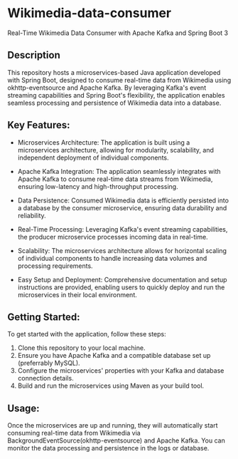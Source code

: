 # Wikimedia-data-consumer
Real-Time Wikimedia Data Consumer with Apache Kafka and Spring Boot 3

## Description
This repository hosts a microservices-based Java application developed with Spring Boot, designed to consume real-time data from Wikimedia using okhttp-eventsource and Apache Kafka. By leveraging Kafka's event streaming capabilities and Spring Boot's flexibility, the application enables seamless processing and persistence of Wikimedia data into a database.

## Key Features:
* Microservices Architecture: The application is built using a microservices architecture, allowing for modularity, scalability, and independent deployment of individual components.

* Apache Kafka Integration: The application seamlessly integrates with Apache Kafka to consume real-time data streams from Wikimedia, ensuring low-latency and high-throughput processing.

* Data Persistence: Consumed Wikimedia data is efficiently persisted into a database by the consumer microservice, ensuring data durability and reliability.

* Real-Time Processing: Leveraging Kafka's event streaming capabilities, the producer microservice processes incoming data in real-time.

* Scalability: The microservices architecture allows for horizontal scaling of individual components to handle increasing data volumes and processing requirements.

* Easy Setup and Deployment: Comprehensive documentation and setup instructions are provided, enabling users to quickly deploy and run the microservices in their local environment.

## Getting Started:
To get started with the application, follow these steps:

1. Clone this repository to your local machine.
2. Ensure you have Apache Kafka and a compatible database set up (preferrably MySQL).
3. Configure the microservices' properties with your Kafka and database connection details.
4. Build and run the microservices using Maven as your build tool.

## Usage:
Once the microservices are up and running, they will automatically start consuming real-time data from Wikimedia via BackgroundEventSource(okhttp-eventsource) and Apache Kafka. You can monitor the data processing and persistence in the logs or database.
